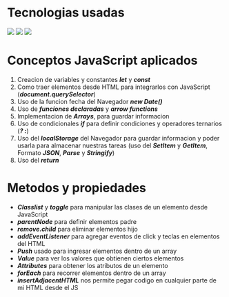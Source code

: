 # Tecnologias usadas
<span>
  <img src="https://img.shields.io/badge/html5-%23E34F26.svg?style=for-the-badge&logo=html5&logoColor=white"/>
  <img src="https://img.shields.io/badge/css3-%231572B6.svg?style=for-the-badge&logo=css3&logoColor=white"/>
  <img src="https://img.shields.io/badge/JavaScript-F7DF1E?style=for-the-badge&logo=javascript&logoColor=black"/>
</span>

# Conceptos JavaScript aplicados
1. Creacion de variables y constantes ***let*** y ***const***
2. Como traer elementos desde HTML para integrarlos con JavaScript (***document.querySelector***)
3. Uso de la funcion fecha del Navegador ***new Date()***
4. Uso de ***funciones declaradas*** y ***arrow functions***
5. Implementacion de ***Arrays***, para guardar informacion
6. Uso de condicionales ***if*** para definir condiciones y operadores ternarios (***? :***)
7. Uso del ***localStorage*** del Navegador para guardar informacion y poder usarla para almacenar nuestras tareas (uso del ***SetItem*** y ***GetItem***, Formato ***JSON***, ***Parse*** y ***Stringify***)
8. Uso del ***return***

# Metodos y propiedades
- ***Classlist*** y ***toggle*** para manipular las clases de un elemento desde JavaScript
- ***parentNode*** para definir elementos padre
- ***remove.child*** para eliminar elementos hijo
- ***addEventListener*** para agregar eventos de click y teclas en elementos del HTML
- ***Push*** usado para ingresar elementos dentro de un array
- ***Value*** para ver los valores que obtienen ciertos elementos
- ***Attributes*** para obtener los atributos de un elemento
- ***forEach*** para recorrer elementos dentro de un array
- ***insertAdjacentHTML*** nos permite pegar codigo en cualquier parte de mi HTML desde el JS
